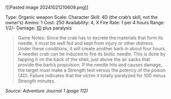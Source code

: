 ![[Pasted image 20241021210609.png]]

Type: Organic weapon
Scale: Character
Skill: 4D (the crab’s skill, not the owner’s)
Ammo: 1
Cost: 250
Availability: 4, X
Fire Rate: 1 per 4 hours
Range: 1/2/-
Damage: <u>1D</u> plus paralysis

> Game Notes: 
> Since the crab has to excrete the materials that form its needle, it must be well fed and kept from injury or other distress. Under these conditions, it will create another barb in about four hours. A needler crab can be induced to fire its biotic needle. This is done by tapping it on the back of the shell, just above the air sacks that provide the barb’s propulsion. If the needle hits and causes damage, the target must make a Strength test versus the potency of the poison (4D). Failure indicates that the victim it totally paralyzed for 10D minus Strength minutes.

*Source: Adventure Journal 1 (page 112)*